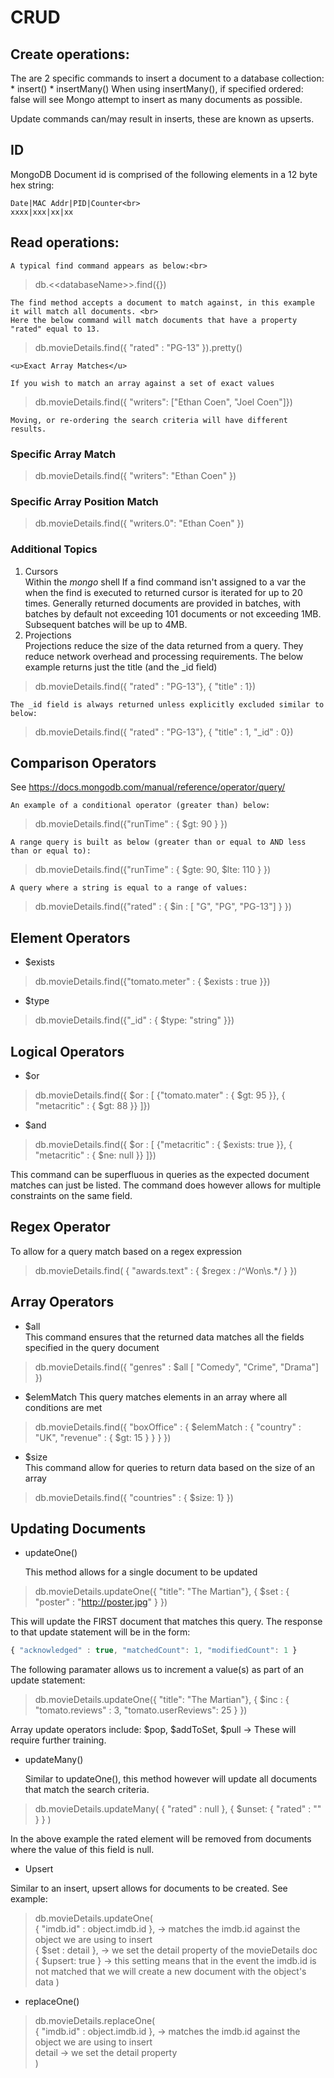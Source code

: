 
# CRUD

## Create operations:
The are 2 specific commands to insert a document to a database collection:
    * insert()
    * insertMany()
    When using insertMany(), if specified ordered: false will see Mongo attempt to insert as many documents as possible.

Update commands can/may result in inserts, these are known as upserts.

## ID 

MongoDB Document id is comprised of the following elements in a 12 byte hex string:

    Date|MAC Addr|PID|Counter<br>
    xxxx|xxx|xx|xx

## Read operations:

    A typical find command appears as below:<br>
>db.<\<databaseName>>.find({})

    The find method accepts a document to match against, in this example it will match all documents. <br>
    Here the below command will match documents that have a property "rated" equal to 13.
>db.movieDetails.find({ "rated" : "PG-13" }).pretty()

    <u>Exact Array Matches</u>

    If you wish to match an array against a set of exact values
>db.movieDetails.find({ "writers": ["Ethan Coen", "Joel Coen"]})

    Moving, or re-ordering the search criteria will have different results.

### Specific Array Match
>db.movieDetails.find({ "writers": "Ethan Coen" })

### Specific Array Position Match
>db.movieDetails.find({ "writers.0": "Ethan Coen" })

### Additional Topics

1. Cursors<br>
    Within the _mongo_ shell If a find command isn't assigned to a var the when the find is executed to returned cursor is iterated for up to 20 times.
    Generally returned documents are provided in batches, with batches by default not exceeding 101 documents or not exceeding 1MB. Subsequent batches will be up to 4MB.
2. Projections<br>
    Projections reduce the size of the data returned from a query. They reduce network overhead and processing requirements. The below example returns just the title (and the _id field)
>db.movieDetails.find({ "rated" : "PG-13"}, { "title" : 1})

    The _id field is always returned unless explicitly excluded similar to below:
>db.movieDetails.find({ "rated" : "PG-13"}, { "title" : 1, "_id" : 0})

## Comparison Operators

See https://docs.mongodb.com/manual/reference/operator/query/

    An example of a conditional operator (greater than) below:
>db.movieDetails.find({"runTime" : { $gt: 90 } })

    A range query is built as below (greater than or equal to AND less than or equal to):
>db.movieDetails.find({"runTime" : { $gte: 90, $lte: 110 } })

    A query where a string is equal to a range of values:
>db.movieDetails.find({"rated" : { $in : [ "G", "PG", "PG-13"] } })

## Element Operators

* $exists
>db.movieDetails.find({"tomato.meter" : { $exists : true }})
    
* $type
>db.movieDetails.find({"_id" : { $type: "string" }})

## Logical Operators

* $or
>db.movieDetails.find({ $or : [ {"tomato.mater" : { $gt: 95 }}, { "metacritic" : { $gt: 88 }}
    ]})

* $and
>db.movieDetails.find({ $or : [ {"metacritic" : { $exists: true }}, { "metacritic" : { $ne: null }}
    ]})

This command can be superfluous in queries as the expected document matches can just be listed. The command does however allows for multiple constraints on the same field.

## Regex Operator

To allow for a query match based on a regex expression
>db.movieDetails.find( { "awards.text" : { $regex : /^Won\s.*/ } })

## Array Operators

* $all <br>
    This command ensures that the returned data matches all the fields specified in the query document
>db.movieDetails.find({ "genres" : $all [ "Comedy", "Crime", "Drama"] })

* $elemMatch
    This query matches elements in an array where all conditions are met
>db.movieDetails.find({ "boxOffice" : { $elemMatch : { "country" : "UK", "revenue" : { $gt: 15 } } } })

* $size <br>
    This command allow for queries to return data based on the size of an array
>db.movieDetails.find({ "countries" : { $size: 1} })

## Updating Documents

* updateOne()

    This method allows for a single document to be updated
>db.movieDetails.updateOne({ "title": "The Martian"}, { $set : { "poster" : "http://poster.jpg" } })

This will update the FIRST document that matches this query. The response to that update statement will be in the form:

```javascript
{ "acknowledged" : true, "matchedCount": 1, "modifiedCount": 1 }
```

The following paramater allows us to increment a value(s) as part of an update statement:

>db.movieDetails.updateOne({ "title": "The Martian"}, { $inc : { "tomato.reviews" : 3, "tomato.userReviews": 25 } })

Array update operators include: $pop, $addToSet, $pull
-> These will require further training.

* updateMany()

    Similar to updateOne(), this method however will update all documents that match the search criteria.

>db.movieDetails.updateMany( { "rated" : null }, { $unset: { "rated" : "" } } )

In the above example the rated element will be removed from documents where the value of this field is null.

* Upsert

Similar to an insert, upsert allows for documents to be created. See example:

>db.movieDetails.updateOne(<br>
    { "imdb.id" : object.imdb.id }, -> matches the imdb.id against the object we are using to insert<br>
    { $set : detail }, -> we set the detail property of the movieDetails doc<br>
    { $upsert: true } -> this setting means that in the event the imdb.id is not matched that we will create a new document with the object's data
    )

* replaceOne()
>db.movieDetails.replaceOne(<br>
        { "imdb.id" : object.imdb.id }, -> matches the imdb.id against the object we are using to insert<br>
        detail -> we set the detail property <br>
    )